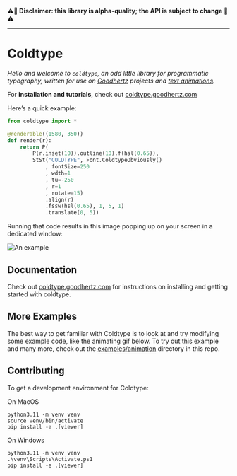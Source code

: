 __⚠️🌋 Disclaimer: this library is alpha-quality; the API is subject to change 🌋⚠️__

---

# Coldtype

_Hello and welcome to `coldtype`, an odd little library for programmatic typography, written for use on [Goodhertz](https://goodhertz.com) projects and [text animations](https://vimeo.com/robstenson)._

For __installation and tutorials__, check out [coldtype.goodhertz.com](https://coldtype.goodhertz.com)

Here’s a quick example:

```python
from coldtype import *

@renderable((1580, 350))
def render(r):
    return P(
        P(r.inset(10)).outline(10).f(hsl(0.65)),
        StSt("COLDTYPE", Font.ColdtypeObviously()
            , fontSize=250
            , wdth=1
            , tu=-250
            , r=1
            , rotate=15)
            .align(r)
            .fssw(hsl(0.65), 1, 5, 1)
            .translate(0, 5))
```

Running that code results in this image popping up on your screen in a dedicated window:

![An example](https://raw.githubusercontent.com/goodhertz/coldtype/main/examples/renders/simple_render.png)

## Documentation

Check out [coldtype.goodhertz.com](https://coldtype.goodhertz.com) for instructions on installing and getting started with coldtype.

## More Examples

The best way to get familiar with Coldtype is to look at and try modifying some example code, like the animating gif below. To try out this example and many more, check out the [examples/animation](https://github.com/goodhertz/coldtype/tree/main/examples/animations) directory in this repo.

## Contributing

To get a development environment for Coldtype:

On MacOS
```
python3.11 -m venv venv
source venv/bin/activate
pip install -e .[viewer]
```
On Windows
```
python3.11 -m venv venv
.\venv\Scripts\Activate.ps1
pip install -e .[viewer]
```

